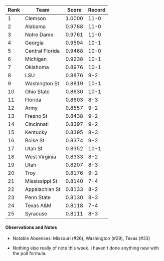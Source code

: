 Rank| Team | Score | Record
---|---|---|---
1 | Clemson | 1.0000 | 11-0
2 | Alabama | 0.9788 | 11-0
3 | Notre Dame | 0.9761 | 11-0
4 | Georgia | 0.9594 | 10-1
5 | Central Florida | 0.9468 | 10-0
6 | Michigan | 0.9238 | 10-1
7 | Oklahoma | 0.8976 | 10-1
8 | LSU | 0.8876 | 9-2
9 | Washington St | 0.8819 | 10-1
10 | Ohio State | 0.8630 | 10-1
11 | Florida | 0.8603 | 8-3
12 | Army | 0.8557 | 9-2
13 | Fresno St | 0.8438 | 9-2
14 | Cincinnati | 0.8397 | 9-2
15 | Kentucky | 0.8395 | 8-3
16 | Boise St | 0.8374 | 9-2
17 | Utah St | 0.8352 | 10-1
18 | West Virginia | 0.8333 | 8-2
19 | Utah | 0.8207 | 8-3
20 | Troy | 0.8176 | 9-2
21 | Mississippi St | 0.8140 | 7-4
22 | Appalachian St | 0.8133 | 8-2
23 | Penn State | 0.8130 | 8-3
24 | Texas A&M | 0.8118 | 7-4
25 | Syracuse | 0.8111 | 8-3

#### Observations and Notes

* Notable Absenses: Missouri (#26), Washington (#29), Texas (#33)

* Nothing else really of note this week.  I haven't done anything new with the poll formula.